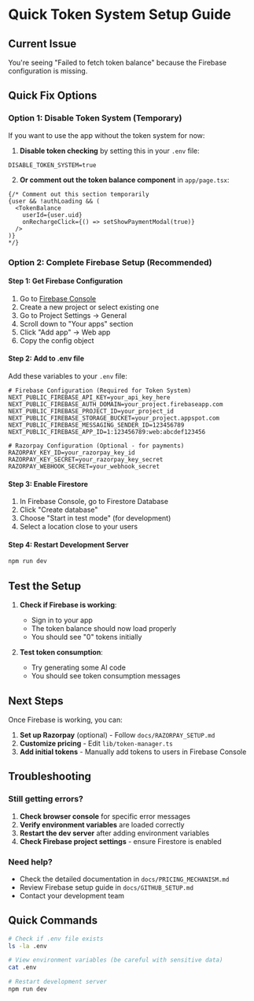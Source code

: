 # Quick Token System Setup Guide

## Current Issue
You're seeing "Failed to fetch token balance" because the Firebase configuration is missing.

## Quick Fix Options

### Option 1: Disable Token System (Temporary)
If you want to use the app without the token system for now:

1. **Disable token checking** by setting this in your `.env` file:
```env
DISABLE_TOKEN_SYSTEM=true
```

2. **Or comment out the token balance component** in `app/page.tsx`:
```tsx
{/* Comment out this section temporarily
{user && !authLoading && (
  <TokenBalance 
    userId={user.uid} 
    onRechargeClick={() => setShowPaymentModal(true)}
  />
)}
*/}
```

### Option 2: Complete Firebase Setup (Recommended)

#### Step 1: Get Firebase Configuration
1. Go to [Firebase Console](https://console.firebase.google.com/)
2. Create a new project or select existing one
3. Go to Project Settings → General
4. Scroll down to "Your apps" section
5. Click "Add app" → Web app
6. Copy the config object

#### Step 2: Add to .env file
Add these variables to your `.env` file:

```env
# Firebase Configuration (Required for Token System)
NEXT_PUBLIC_FIREBASE_API_KEY=your_api_key_here
NEXT_PUBLIC_FIREBASE_AUTH_DOMAIN=your_project.firebaseapp.com
NEXT_PUBLIC_FIREBASE_PROJECT_ID=your_project_id
NEXT_PUBLIC_FIREBASE_STORAGE_BUCKET=your_project.appspot.com
NEXT_PUBLIC_FIREBASE_MESSAGING_SENDER_ID=123456789
NEXT_PUBLIC_FIREBASE_APP_ID=1:123456789:web:abcdef123456

# Razorpay Configuration (Optional - for payments)
RAZORPAY_KEY_ID=your_razorpay_key_id
RAZORPAY_KEY_SECRET=your_razorpay_key_secret
RAZORPAY_WEBHOOK_SECRET=your_webhook_secret
```

#### Step 3: Enable Firestore
1. In Firebase Console, go to Firestore Database
2. Click "Create database"
3. Choose "Start in test mode" (for development)
4. Select a location close to your users

#### Step 4: Restart Development Server
```bash
npm run dev
```

## Test the Setup

1. **Check if Firebase is working**:
   - Sign in to your app
   - The token balance should now load properly
   - You should see "0" tokens initially

2. **Test token consumption**:
   - Try generating some AI code
   - You should see token consumption messages

## Next Steps

Once Firebase is working, you can:

1. **Set up Razorpay** (optional) - Follow `docs/RAZORPAY_SETUP.md`
2. **Customize pricing** - Edit `lib/token-manager.ts`
3. **Add initial tokens** - Manually add tokens to users in Firebase Console

## Troubleshooting

### Still getting errors?
1. **Check browser console** for specific error messages
2. **Verify environment variables** are loaded correctly
3. **Restart the dev server** after adding environment variables
4. **Check Firebase project settings** - ensure Firestore is enabled

### Need help?
- Check the detailed documentation in `docs/PRICING_MECHANISM.md`
- Review Firebase setup guide in `docs/GITHUB_SETUP.md`
- Contact your development team

## Quick Commands

```bash
# Check if .env file exists
ls -la .env

# View environment variables (be careful with sensitive data)
cat .env

# Restart development server
npm run dev
```
